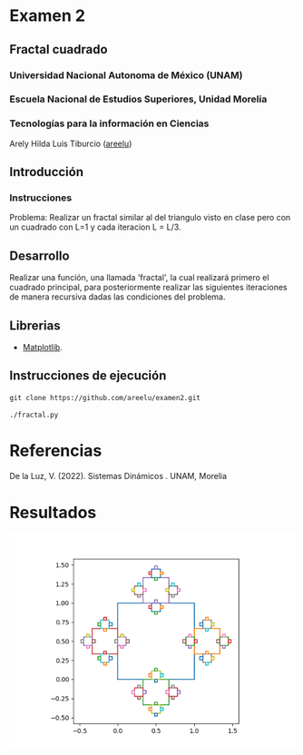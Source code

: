 # Examen 2

## Fractal cuadrado

### Universidad Nacional Autonoma de México (UNAM)
### Escuela Nacional de Estudios Superiores, Unidad Morelia
### Tecnologías para la información en Ciencias

Arely Hilda Luis Tiburcio ([areelu](https://github.com/areelu))

## Introducción

### Instrucciones 
Problema: Realizar un fractal similar al del triangulo visto en clase pero con un cuadrado con L=1 y cada iteracion L = L/3.

## Desarrollo 
Realizar una función, una llamada 'fractal', la cual realizará primero  el cuadrado principal, para posteriormente realizar las siguientes iteraciones de manera recursiva dadas las condiciones del problema.

## Librerias
- [Matplotlib](https://matplotlib.org/).

## Instrucciones de ejecución

```text
git clone https://github.com/areelu/examen2.git
```


```text
./fractal.py
```
# Referencias 
De la Luz, V. (2022). Sistemas Dinámicos . UNAM, Morelia

# Resultados
<img src='https://raw.githubusercontent.com/areelu/examen2/main/fractal.png'>
